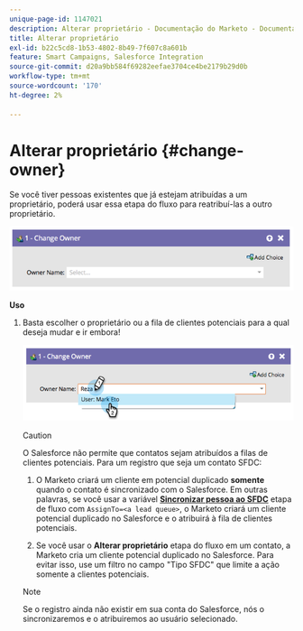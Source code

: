 ```yaml
---
unique-page-id: 1147021
description: Alterar proprietário - Documentação do Marketo - Documentação do produto
title: Alterar proprietário
exl-id: b22c5cd8-1b53-4802-8b49-7f607c8a601b
feature: Smart Campaigns, Salesforce Integration
source-git-commit: d20a9bb584f69282eefae3704ce4be2179b29d0b
workflow-type: tm+mt
source-wordcount: '170'
ht-degree: 2%

---
```


# Alterar proprietário {#change-owner}

Se você tiver pessoas existentes que já estejam atribuídas a um proprietário, poderá usar essa etapa do fluxo para reatribuí-las a outro proprietário.

![](assets/image2014-9-22-15-3a1-3a3.png)

**Uso**

1. Basta escolher o proprietário ou a fila de clientes potenciais para a qual deseja mudar e ir embora!

   ![](assets/image2014-9-22-15-3a1-3a6.png)

   >[!CAUTION]
   >
   >O Salesforce não permite que contatos sejam atribuídos a filas de clientes potenciais. Para um registro que seja um contato SFDC:
   >
   >1. O Marketo criará um cliente em potencial duplicado **somente** quando o contato é sincronizado com o Salesforce. Em outras palavras, se você usar a variável **[Sincronizar pessoa ao SFDC](/help/marketo/product-docs/core-marketo-concepts/smart-campaigns/salesforce-flow-actions/sync-person-to-sfdc.md)** etapa de fluxo com `AssignTo=<a lead queue>`, o Marketo criará um cliente potencial duplicado no Salesforce e o atribuirá à fila de clientes potenciais.
   >
   >1. Se você usar o **Alterar proprietário** etapa do fluxo em um contato, a Marketo cria um cliente potencial duplicado no Salesforce. Para evitar isso, use um filtro no campo &quot;Tipo SFDC&quot; que limite a ação somente a clientes potenciais.

   >[!NOTE]
   >
   >Se o registro ainda não existir em sua conta do Salesforce, nós o sincronizaremos e o atribuiremos ao usuário selecionado.
